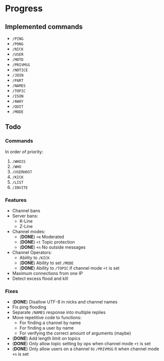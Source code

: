 Progress
========

Implemented commands
--------------------

 * `/PING`
 * `/PONG`
 * `/NICK`
 * `/USER`
 * `/MOTD`
 * `/PRIVMSG`
 * `/NOTICE`
 * `/JOIN`
 * `/PART`
 * `/NAMES`
 * `/TOPIC`
 * `/ISON`
 * `/AWAY`
 * `/QUIT`
 * `/MODE`

Todo
----

### Commands

In order of priority:

1. `/WHOIS`
2. `/WHO`
3. `/USERHOST`
4. `/KICK`
5. `/LIST`
6. `/INVITE`

### Features

 * Channel bans
 * Server bans:
   * K-Line
   * Z-Line
 * Channel modes:
   * (__DONE__) `+m` Moderated
   * (__DONE__) `+t` Topic protection
   * (__DONE__) `+n` No outside messages
 * Channel Operators:
   * Ability to `/KICK`
   * (__DONE__) Ability to set `/MODE`
   * (__DONE__) Ability to `/TOPIC` if channel mode `+t` is set
 * Maximum connections from one IP
 * Detect excess flood and kill

### Fixes

 * (__DONE__) Disallow UTF-8 in nicks and channel names
 * Fix ping flooding
 * Separate `/NAMES` response into multiple replies
 * Move repetitive code to functions:
   * For finding a channel by name
   * For finding a user by name
   * For verifying the correct amount of arguments (maybe)
 * (__DONE__) Add length limit on topics
 * (__DONE__) Only allow topic setting by ops when channel mode `+t` is set
 * (__DONE__) Only allow users on a channel to `/PRIVMSG` it when channel mode `+n` is set
